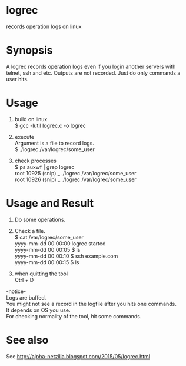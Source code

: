 # logrec
records operation logs on linux

# Synopsis
A logrec records operation logs even if you login another servers with telnet, ssh and etc.
Outputs are not recorded. Just do only commands a user hits.

# Usage
1. build on linux  
$ gcc  -lutil logrec.c -o logrec

2. execute  
Argument is a file to record logs.  
$ ./logrec /var/logrec/some_user

3. check processes  
$ ps auxwf | grep logrec  
root     10925  (snip)  \_ ./logrec /var/logrec/some_user  
root     10926  (snip)      \_ ./logrec /var/logrec/some_user


# Usage and Result  
1. Do some operations.

2. Check a file.  
$ cat /var/logrec/some_user  
yyyy-mm-dd 00:00:00 logrec started  
yyyy-mm-dd 00:00:05 $ ls  
yyyy-mm-dd 00:00:10 $ ssh example.com  
yyyy-mm-dd 00:00:15 $ ls

3. when quitting the tool  
Ctrl + D

-notice-  
Logs are buffed.  
You might not see a record in the logfile after you hits one commands.  
It depends on OS you use.  
For checking normality of the tool, hit some commands.  


# See also
See http://alpha-netzilla.blogspot.com/2015/05/logrec.html






